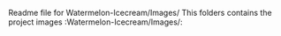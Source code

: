 Readme file for Watermelon-Icecream/Images/
This folders contains the project images
:Watermelon-Icecream/Images/:

